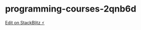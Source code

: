 # programming-courses-2qnb6d

[Edit on StackBlitz ⚡️](https://stackblitz.com/edit/programming-courses-2qnb6d)